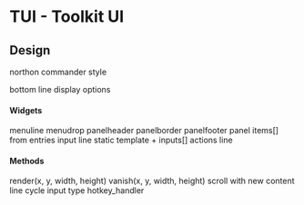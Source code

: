 # TUI - Toolkit UI

## Design

northon commander style


bottom line display options

#### Widgets
menuline
menudrop
panelheader
panelborder
panelfooter
panel items[] from entries[](position)
input line static template + inputs[]
actions line

#### Methods
render(x, y, width, height)
vanish(x, y, width, height)
scroll with new content line
cycle input
type
hotkey_handler
